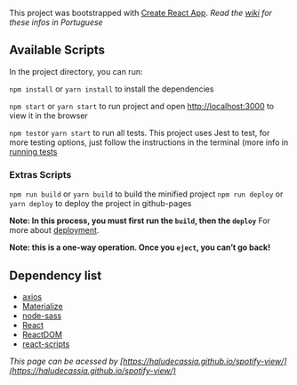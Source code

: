This project was bootstrapped with [Create React App](https://github.com/facebook/create-react-app).
*Read the [wiki](https://github.com/HaluDeCassia/spotify-view/wiki/Sobre) for these infos in Portuguese*

## Available Scripts

In the project directory, you can run:

`npm install` or `yarn install` to install the dependencies

`npm start` or `yarn start` to run project and open [http://localhost:3000](http://localhost:3000) to view it in the browser

`npm test`or `yarn start` to run all tests. This project uses Jest to test, for more testing options, just follow the instructions in the terminal (more info in [running tests](https://facebook.github.io/create-react-app/docs/running-tests)

### Extras Scripts

`npm run build` or `yarn build` to build the minified project
`npm run deploy` or `yarn deploy` to deploy the project in github-pages 

**Note: In this process, you must first run the `build`, then the `deploy`**
For more about [deployment](https://facebook.github.io/create-react-app/docs/deployment).

**Note: this is a one-way operation. Once you `eject`, you can’t go back!**

## Dependency list
- [axios](https://www.npmjs.com/package/axios)
- [Materialize](https://materializecss.com/)
- [node-sass](https://www.npmjs.com/package/node-sass?activeTab=versions)
- [React](https://reactjs.org/docs/hello-world.html)
- [ReactDOM](https://reactjs.org/docs/hello-world.html)
- [react-scripts](https://facebook.github.io/create-react-app/docs/getting-started)


*This page can be acessed by [https://haludecassia.github.io/spotify-view/](https://haludecassia.github.io/spotify-view/)*
